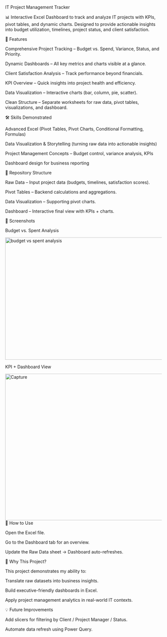 IT Project Management Tracker

📊 Interactive Excel Dashboard to track and analyze IT projects with KPIs, pivot tables, and dynamic charts. Designed to provide actionable insights into budget utilization, timelines, project status, and client satisfaction.

🔑 Features

Comprehensive Project Tracking – Budget vs. Spend, Variance, Status, and Priority.

Dynamic Dashboards – All key metrics and charts visible at a glance.

Client Satisfaction Analysis – Track performance beyond financials.

KPI Overview – Quick insights into project health and efficiency.

Data Visualization – Interactive charts (bar, column, pie, scatter).

Clean Structure – Separate worksheets for raw data, pivot tables, visualizations, and dashboard.

🛠️ Skills Demonstrated

Advanced Excel (Pivot Tables, Pivot Charts, Conditional Formatting, Formulas)

Data Visualization & Storytelling (turning raw data into actionable insights)

Project Management Concepts – Budget control, variance analysis, KPIs

Dashboard design for business reporting

📂 Repository Structure

Raw Data – Input project data (budgets, timelines, satisfaction scores).

Pivot Tables – Backend calculations and aggregations.

Data Visualization – Supporting pivot charts.

Dashboard – Interactive final view with KPIs + charts.

📸 Screenshots

Budget vs. Spent Analysis

<img width="659" height="394" alt="budget vs spent analysis" src="https://github.com/user-attachments/assets/2fae3a96-13cb-4167-b655-ae592d709424" />

KPI + Dashboard View

<img width="1318" height="472" alt="Capture" src="https://github.com/user-attachments/assets/ac80264a-595b-429a-913b-1b2e31a4c9ca" />
🚀 How to Use

Open the Excel file.

Go to the Dashboard tab for an overview.

Update the Raw Data sheet → Dashboard auto-refreshes.

🎯 Why This Project?

This project demonstrates my ability to:

Translate raw datasets into business insights.

Build executive-friendly dashboards in Excel.

Apply project management analytics in real-world IT contexts.

💡 Future Improvements

Add slicers for filtering by Client / Project Manager / Status.

Automate data refresh using Power Query.
